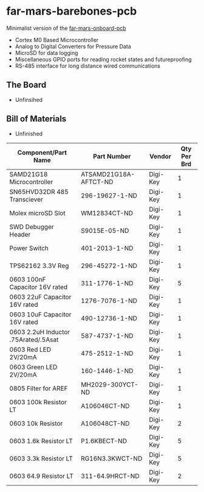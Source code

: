 # far-mars-barebones-pcb
Minimalist version of the [far-mars-onboard-pcb](https://github.com/SDSURocketProject/far-mars-onboard-pcb)
* Cortex M0 Based Microcontroller
* Analog to Digital Converters for Pressure Data
* MicroSD for data logging
* Miscellaneous GPIO ports for reading rocket states and futureproofing
* RS-485 interface for long distance wired communications

## The Board

* Unfinsihed

## Bill of Materials

* Unfinished


| Component/Part Name                  | Part Number           | Vendor   | Qty Per Brd |
|--------------------------------------|-----------------------|----------|-------------|
| SAMD21G18 Microcontroller            | ATSAMD21G18A-AFTCT-ND | Digi-Key | 1           |
| SN65HVD32DR 485 Transciever          | 296-19627-1-ND        | Digi-Key | 1           |
| Molex microSD Slot                   | WM12834CT-ND          | Digi-Key | 1           |
| SWD Debugger Header                  | S9015E-05-ND          | Digi-Key | 1           |
| Power Switch                         | 401-2013-1-ND         | Digi-Key | 1           |
| TPS62162 3.3V Reg                    | 296-45272-1-ND        | Digi-Key | 1           |
| 0603 100nF Capacitor 16V rated       | 311-1776-1-ND         | Digi-Key | 5           |
| 0603 22uF Capacitor 16V rated        | 1276-7076-1-ND        | Digi-Key | 1           |
| 0603 10uF Capacitor 16V  rated       | 490-12736-1-ND        | Digi-Key | 1           |
| 0603 2.2uH Inductor .75Arated/.5Asat | 587-4737-1-ND         | Digi-Key | 1           |
| 0603 Red LED 2V/20mA                 | 475-2512-1-ND         | Digi-Key | 1           |
| 0603 Green LED 2V/20mA               | 160-1446-1-ND         | Digi-Key | 1           |
| 0805 Filter for AREF                 | MH2029-300YCT-ND      | Digi-Key | 1           |
| 0603 100k Resistor LT                | A106046CT-ND          | Digi-Key | 1           |
| 0603 10k Resistor                    | A106048CT-ND          | Digi-Key | 2           |
| 0603 1.6k Resistor LT                | P1.6KBECT-ND          | Digi-Key | 5           |
| 0603 3.3k Resistor LT                | RG16N3.3KWCT-ND       | Digi-Key | 5           |
| 0603 64.9 Resistor LT                | 311-64.9HRCT-ND       | Digi-Key | 2           |
